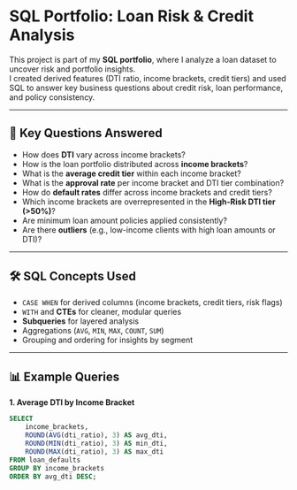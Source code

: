 # SQL Portfolio: Loan Risk & Credit Analysis  

This project is part of my **SQL portfolio**, where I analyze a loan dataset to uncover risk and portfolio insights.  
I created derived features (DTI ratio, income brackets, credit tiers) and used SQL to answer key business questions about credit risk, loan performance, and policy consistency.  

---

## 🔎 Key Questions Answered  
- How does **DTI** vary across income brackets?  
- How is the loan portfolio distributed across **income brackets**?  
- What is the **average credit tier** within each income bracket?  
- What is the **approval rate** per income bracket and DTI tier combination?  
- How do **default rates** differ across income brackets and credit tiers?  
- Which income brackets are overrepresented in the **High-Risk DTI tier (>50%)**?  
- Are minimum loan amount policies applied consistently?  
- Are there **outliers** (e.g., low-income clients with high loan amounts or DTI)?  

---

## 🛠️ SQL Concepts Used  
- `CASE WHEN` for derived columns (income brackets, credit tiers, risk flags)  
- `WITH` and **CTEs** for cleaner, modular queries  
- **Subqueries** for layered analysis  
- Aggregations (`AVG`, `MIN`, `MAX`, `COUNT`, `SUM`)  
- Grouping and ordering for insights by segment  

---

## 📊 Example Queries  

**1. Average DTI by Income Bracket**  
```sql
SELECT 
    income_brackets,
    ROUND(AVG(dti_ratio), 3) AS avg_dti,
    ROUND(MIN(dti_ratio), 3) AS min_dti,
    ROUND(MAX(dti_ratio), 3) AS max_dti
FROM loan_defaults
GROUP BY income_brackets
ORDER BY avg_dti DESC;

